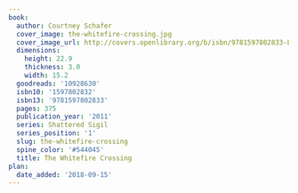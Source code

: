 ```yaml
---
book:
  author: Courtney Schafer
  cover_image: the-whitefire-crossing.jpg
  cover_image_url: http://covers.openlibrary.org/b/isbn/9781597802833-L.jpg
  dimensions:
    height: 22.9
    thickness: 3.0
    width: 15.2
  goodreads: '10928630'
  isbn10: '1597802832'
  isbn13: '9781597802833'
  pages: 375
  publication_year: '2011'
  series: Shattered Sigil
  series_position: '1'
  slug: the-whitefire-crossing
  spine_color: '#544045'
  title: The Whitefire Crossing
plan:
  date_added: '2018-09-15'
---
```

